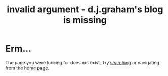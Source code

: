 ﻿---
layout: base.njk
permalink: 404.html
eleventyExcludeFromCollections: true
title: invalid argument - d.j.graham's blog is missing
---

<h1 class="title is-1">Erm...</h1>

The page you were looking for does not exist. Try <a href="{{ '/search/' | url }}">searching</a> or navigating from the <a href="{{ '/' | url }}">home page</a>.
